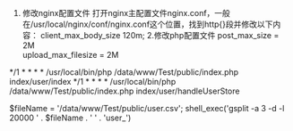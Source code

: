1. 修改nginx配置文件
打开nginx主配置文件nginx.conf，一般在/usr/local/nginx/conf/nginx.conf这个位置，找到http{}段并修改以下内容：
client_max_body_size 120m;
2.修改php配置文件
post_max_size = 2M  
upload_max_filesize = 2M 

*/1 * * * * /usr/local/bin/php /data/www/Test/public/index.php index/user/index
*/1 * * * * /usr/local/bin/php /data/www/Test/public/index.php index/user/handleUserStore

$fileName = '/data/www/Test/public/user.csv';
shell_exec('gsplit -a 3 -d -l 20000 ' . $fileName . ' '  . 'user_')